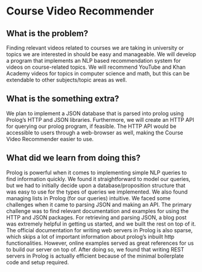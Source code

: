 # Course Video Recommender

## What is the problem?
Finding relevant videos related to courses we are taking in university or topics we are interested in should be easy and manageable. We will develop a program that implements an NLP based recommendation system for videos on course-related topics. We will recommend YouTube and Khan Academy videos for topics in computer science and math, but this can be extendable to other subjects/topic areas as well.

## What is the something extra?
We plan to implement a JSON database that is parsed into prolog using Prolog’s HTTP and JSON libraries. Furthermore, we will create an HTTP API for querying our prolog program, if feasible. The HTTP API would be accessible to users through a web-browser as well, making the Course Video Recommender easier to use.

## What did we learn from doing this?
Prolog is powerful when it comes to implementing simple NLP queries to find information quickly. We found it straightforward to model our queries, but we had to initially decide upon a database/proposition structure that was easy to use for the types of queries we implemented. We also found managing lists in Prolog (for our queries) intuitive.
We faced some challenges when it came to parsing JSON and making an API. The primary challenge was to find relevant documentation and examples for using the HTTP and JSON packages. For retrieving and parsing JSON, a blog post was extremely helpful in getting us started, and we built the rest on top of it. 
The official documentation for writing web servers in Prolog is also sparse, which skips a lot of important information about prolog’s inbuilt http functionalities. However, online examples served as great references for us to build our server on top of. After doing so, we found that writing REST servers in Prolog is actually efficient because of the minimal boilerplate code and setup required.